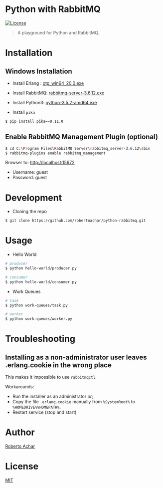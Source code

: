 # Python with RabbitMQ

[![License][license-badge]][license-url]

> A playground for Python and RabbitMQ.

# Installation

## Windows Installation

* Install Erlang : [otp_win64_20.0.exe](http://erlang.org/download/otp_win64_20.0.exe)

* Install RabbitMQ: [rabbitmq-server-3.6.12.exe](https://github.com/rabbitmq/rabbitmq-server/releases/download/rabbitmq_v3_6_12/rabbitmq-server-3.6.12.exe)

* Install Python3: [python-3.5.2-amd64.exe](https://www.python.org/ftp/python/3.5.2/python-3.5.2-amd64.exe)

* Install `pika`

```bash
$ pip install pika==0.11.0
```

## Enable RabbitMQ Management Plugin (optional)

```bash
$ cd C:\Program Files\RabbitMQ Server\rabbitmq_server-3.6.12\sbin
$ rabbitmq-plugins enable rabbitmq_management
```

Browser to: [http://localhost:15672](http://localhost:15672)

* Username: guest
* Password: guest

# Development

* Cloning the repo

```bash
$ git clone https://github.com/robertoachar/python-rabbitmq.git
```

# Usage

* Hello World

```bash
# producer
$ python hello-world/producer.py

# consumer
$ python hello-world/consumer.py
```

* Work Queues

```bash
# task
$ python work-queues/task.py

# worker
$ python work-queues/worker.py
```

# Troubleshooting

## Installing as a non-administrator user leaves .erlang.cookie in the wrong place

This makes it impossible to use `rabbitmqctl`.

Workarounds:

* Run the installer as an administrator _or_;
* Copy the file `.erlang.cookie` manually from `%SystemRoot%` to `%HOMEDRIVE%%HOMEPATH%`.
* Restart service (stop and start)

# Author

[Roberto Achar](https://twitter.com/robertoachar)

# License

[MIT](https://github.com/robertoachar/node-rabbitmq/blob/master/LICENSE)

[license-badge]: https://img.shields.io/github/license/robertoachar/node-rabbitmq.svg
[license-url]: https://opensource.org/licenses/MIT
